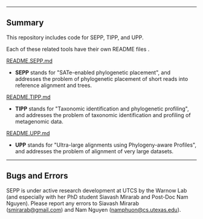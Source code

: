 ------------------------------------
Summary
------------------------------------
This repository includes code for SEPP, TIPP, and UPP.

Each of these related tools have their own README files .

[README.SEPP.md](README.SEPP.md)
* **SEPP** stands for "SATe-enabled phylogenetic placement", and addresses the problem of phylogenetic placement of short reads into reference alignment and trees. 

[README.TIPP.md](README.TIPP.md)
* **TIPP** stands for "Taxonomic identification and phylogenetic profiling", and addresses the problem of taxonomic identification and profiling of metagenomic data. 

[README.UPP.md](README.UPP.md)
* **UPP** stands for "Ultra-large alignments using Phylogeny-aware Profiles", and addresses the problem of alignment of very large datasets. 


---------------------------------------------
Bugs and Errors
---------------------------------------------
SEPP is under active research development at UTCS by the Warnow Lab (and especially with her PhD student Siavash Mirarab and Post-Doc Nam Nguyen). Please report any errors to Siavash Mirarab (smirarab@gmail.com) and Nam Nguyen (namphuon@cs.utexas.edu).

